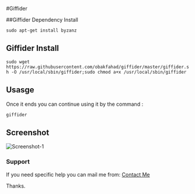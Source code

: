 #Giffider


##Giffider Dependency Install

`sudo apt-get install byzanz`

## Giffider Install

`sudo wget https://raw.githubusercontent.com/obakfahad/giffider/master/giffider.sh -O /usr/local/sbin/giffider;sudo chmod a+x /usr/local/sbin/giffider`

## Usasge

Once it ends you can continue using it by the command : 

`giffider`

## Screenshot

![Screenshot-1](https://raw.githubusercontent.com/obakfahad/giffider/master/screenshot-1.gif "Screenshot-1")

### Support

If you need specific help you can mail me from: [Contact Me](http://obakfahad.github.io/contact/)

Thanks.
